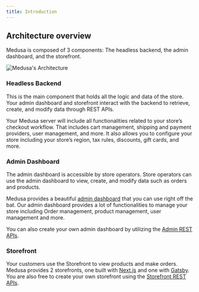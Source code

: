 ```yaml
---
title: Introduction
---
```


## Architecture overview

Medusa is composed of 3 components: The headless backend, the admin dashboard, and the storefront.

![Medusa's Architecture](https://i.imgur.com/ZHvM2bu.png)

### Headless Backend

This is the main component that holds all the logic and data of the store. Your admin dashboard and storefront interact with the backend to retrieve, create, and modify data through REST APIs.

Your Medusa server will include all functionalities related to your store’s checkout workflow. That includes cart management, shipping and payment providers, user management, and more. It also allows you to configure your store including your store’s region, tax rules, discounts, gift cards, and more.

### Admin Dashboard

The admin dashboard is accessible by store operators. Store operators can use the admin dashboard to view, create, and modify data such as orders and products.

Medusa provides a beautiful [admin dashboard](https://demo.medusajs.com) that you can use right off the bat. Our admin dashboard provides a lot of functionalities to manage your store including Order management, product management, user management and more.

You can also create your own admin dashboard by utilizing the [Admin REST APIs](https://docs.medusajs.com/api/admin/auth).

### Storefront

Your customers use the Storefront to view products and make orders. Medusa provides 2 storefronts, one built with [Next.js](https://docs.medusajs.com/starters/nextjs-medusa-starter) and one with [Gatsby](https://docs.medusajs.com/starters/gatsby-medusa-starter). You are also free to create your own storefront using the [Storefront REST APIs](https://docs.medusajs.com/api/store/auth).
